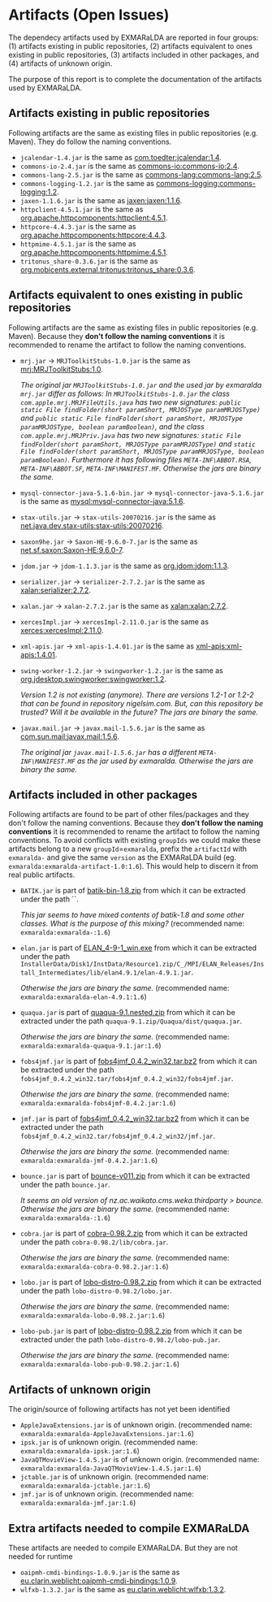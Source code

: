 # Artifacts (Open Issues)

The dependecy artifacts used by EXMARaLDA are reported in four groups:
(1) artifacts existing in public repositories,
(2) artifacts equivalent to ones existing in public repositories,
(3) artifacts included in other packages, and
(4) artifacts of unknown origin.

The purpose of this report is to complete the documentation of the artifacts used by EXMARaLDA.


## Artifacts existing in public repositories

Following artifacts are the same as existing files in public repositories (e.g. Maven). They do follow the naming conventions.

- `jcalendar-1.4.jar` is the same as [com.toedter:jcalendar:1.4](http://central.maven.org/maven2/com/toedter/jcalendar/1.4/jcalendar-1.4.jar).
- `commons-io-2.4.jar` is the same as [commons-io:commons-io:2.4](http://central.maven.org/maven2/commons-io/commons-io/2.4/commons-io-2.4.jar).
- `commons-lang-2.5.jar` is the same as [commons-lang:commons-lang:2.5](http://central.maven.org/maven2/commons-lang/commons-lang/2.5/commons-lang-2.5.jar).
- `commons-logging-1.2.jar` is the same as [commons-logging:commons-logging:1.2](http://central.maven.org/maven2/commons-logging/commons-logging/1.2/commons-logging-1.2.jar).
- `jaxen-1.1.6.jar` is the same as [jaxen:jaxen:1.1.6](http://central.maven.org/maven2/jaxen/jaxen/1.1.6/jaxen-1.1.6.jar).
- `httpclient-4.5.1.jar` is the same as [org.apache.httpcomponents:httpclient:4.5.1](http://central.maven.org/maven2/org/apache/httpcomponents/httpclient/4.5.1/httpclient-4.5.1.jar).
- `httpcore-4.4.3.jar` is the same as [org.apache.httpcomponents:httpcore:4.4.3](http://central.maven.org/maven2/org/apache/httpcomponents/httpcore/4.4.3/httpcore-4.4.3.jar).
- `httpmime-4.5.1.jar` is the same as [org.apache.httpcomponents:httpmime:4.5.1](http://central.maven.org/maven2/org/apache/httpcomponents/httpmime/4.5.1/httpmime-4.5.1.jar).
- `tritonus_share-0.3.6.jar` is the same as [org.mobicents.external.tritonus:tritonus_share:0.3.6](https://repository.jboss.org/org/mobicents/external/tritonus/tritonus_share/0.3.6/tritonus_share-0.3.6.jar).

## Artifacts equivalent to ones existing in public repositories

Following artifacts are the same as existing files in public repositories (e.g. Maven). Because they **don't follow the naming conventions** it is recommended to rename the artifact to follow the naming conventions.

- `mrj.jar` -> `MRJToolkitStubs-1.0.jar` is the same as [mrj:MRJToolkitStubs:1.0](http://central.maven.org/maven2/mrj/MRJToolkitStubs/1.0/MRJToolkitStubs-1.0.jar).

    _The original  jar `MRJToolkitStubs-1.0.jar` and the used jar by exmaralda `mrj.jar` differ as follows: In `MRJToolkitStubs-1.0.jar` the class `com.apple.mrj.MRJFileUtils.java` has two new signatures: `public static File findFolder(short paramShort, MRJOSType paramMRJOSType)` and `public static File findFolder(short paramShort, MRJOSType paramMRJOSType, boolean paramBoolean)`, and the class `com.apple.mrj.MRJPriv.java` has two new signatures: `static File findFolder(short paramShort, MRJOSType paramMRJOSType)` and `static File findFolder(short paramShort, MRJOSType paramMRJOSType, boolean paramBoolean)`. Furthermore it has following files `META-INF\ABBOT.RSA`, `META-INF\ABBOT.SF`, `META-INF\MANIFEST.MF`. Otherwise the jars are binary the same._
- `mysql-connector-java-5.1.6-bin.jar` -> `mysql-connector-java-5.1.6.jar` is the same as [mysql:mysql-connector-java:5.1.6](http://central.maven.org/maven2/mysql/mysql-connector-java/5.1.6/mysql-connector-java-5.1.6.jar).
- `stax-utils.jar` -> `stax-utils-20070216.jar` is the same as [net.java.dev.stax-utils:stax-utils:20070216](http://central.maven.org/maven2/net/java/dev/stax-utils/stax-utils/20070216/stax-utils-20070216.jar).
- `saxon9he.jar` -> `Saxon-HE-9.6.0-7.jar` is the same as [net.sf.saxon:Saxon-HE:9.6.0-7](http://central.maven.org/maven2/net/sf/saxon/Saxon-HE/9.6.0-7/Saxon-HE-9.6.0-7.jar).
- `jdom.jar` -> `jdom-1.1.3.jar` is the same as [org.jdom:jdom:1.1.3](http://central.maven.org/maven2/org/jdom/jdom/1.1.3/jdom-1.1.3.jar).
- `serializer.jar` -> `serializer-2.7.2.jar` is the same as [xalan:serializer:2.7.2](http://central.maven.org/maven2/xalan/serializer/2.7.2/serializer-2.7.2.jar).
- `xalan.jar` -> `xalan-2.7.2.jar` is the same as [xalan:xalan:2.7.2](http://central.maven.org/maven2/xalan/xalan/2.7.2/xalan-2.7.2.jar).
- `xercesImpl.jar` -> `xercesImpl-2.11.0.jar` is the same as [xerces:xercesImpl:2.11.0](http://central.maven.org/maven2/xerces/xercesImpl/2.11.0/xercesImpl-2.11.0.jar).
- `xml-apis.jar` -> `xml-apis-1.4.01.jar` is the same as [xml-apis:xml-apis:1.4.01](http://central.maven.org/maven2/xml-apis/xml-apis/1.4.01/xml-apis-1.4.01.jar).
- `swing-worker-1.2.jar` -> `swingworker-1.2.jar` is the same as [org.jdesktop.swingworker:swingworker:1.2](http://projects.nigelsim.org/maven/org/jdesktop/swingworker/swingworker/1.2/swingworker-1.2.jar).

    _Version 1.2 is not existing (anymore). There are versions 1.2-1 or 1.2-2 that can be found in repository nigelsim.com. But, can this repository be trusted? Will it be available in the future? The jars are binary the same._
- `javax.mail.jar` -> `javax.mail-1.5.6.jar` is the same as [com.sun.mail:javax.mail:1.5.6](https://maven.java.net/content/repositories/releases/com/sun/mail/javax.mail/1.5.6/javax.mail-1.5.6.jar).

    _The original jar `javax.mail-1.5.6.jar` has a different `META-INF\MANIFEST.MF` as the jar used by exmaralda. Otherwise the jars are binary the same._

## Artifacts included in other packages

Following artifacts are found to be part of other files/packages and they don't follow the naming conventions. Because they **don't follow the naming conventions** it is recommended to rename the artifact to follow the naming conventions.
To avoid conflicts with existing `groupIds` we could make these artifacts belong to a new `groupId`=`exmaralda`, prefix the `artifactId` with `exmaralda-` and give the same `version` as the EXMARaLDA build (eg. `exmaralda:exmaralda-artifact-1.0:1.6`). This would help to discern it from real public artifacts.

- `BATIK.jar` is part of [batik-bin-1.8.zip](http://mirror.serversupportforum.de/apache/xmlgraphics/batik/binaries/batik-bin-1.8.zip) from which it can be extracted under the path ``. 

    _This jar seems to have mixed contents of batik-1.8 and some other classes. What is the purpose of this mixing?_ (recommended name: `exmaralda:exmaralda-:1.6`)
- `elan.jar` is part of [ELAN_4-9-1_win.exe](http://www.mpi.nl/tools/elan/ELAN_4-9-1_win.exe) from which it can be extracted under the path `InstallerData/Disk1/InstData/Resource1.zip/C_/MPI/ELAN_Releases/Install_Intermediates/lib/elan4.9.1/elan-4.9.1.jar`. 

    _Otherwise the jars are binary the same._ (recommended name: `exmaralda:exmaralda-elan-4.9.1:1.6`)
- `quaqua.jar` is part of [quaqua-9.1.nested.zip](http://www.randelshofer.ch/quaqua/files/quaqua-9.1.nested.zip) from which it can be extracted under the path `quaqua-9.1.zip/Quaqua/dist/quaqua.jar`. 

    _Otherwise the jars are binary the same._ (recommended name: `exmaralda:exmaralda-quaqua-9.1.jar:1.6`)
- `fobs4jmf.jar` is part of [fobs4jmf_0.4.2_win32.tar.bz2](https://10gbps-io.dl.sourceforge.net/project/fobs/fobs4jmf%20binaries/Fobs4JMF-0.4.2/fobs4jmf_0.4.2_win32.tar.bz2) from which it can be extracted under the path `fobs4jmf_0.4.2_win32.tar/fobs4jmf_0.4.2_win32/fobs4jmf.jar`. 

    _Otherwise the jars are binary the same._ (recommended name: `exmaralda:exmaralda-fobs4jmf-0.4.2.jar:1.6`)
- `jmf.jar` is part of [fobs4jmf_0.4.2_win32.tar.bz2](https://10gbps-io.dl.sourceforge.net/project/fobs/fobs4jmf%20binaries/Fobs4JMF-0.4.2/fobs4jmf_0.4.2_win32.tar.bz2) from which it can be extracted under the path `fobs4jmf_0.4.2_win32.tar/fobs4jmf_0.4.2_win32/jmf.jar`. 

    _Otherwise the jars are binary the same._ (recommended name: `exmaralda:exmaralda-jmf-0.4.2.jar:1.6`)
- `bounce.jar` is part of [bounce-v011.zip](https://ayera.dl.sourceforge.net/project/bounce/bounce/0.11/bounce-v011.zip) from which it can be extracted under the path `bounce.jar`. 

    _It seems an old version of nz.ac.waikato.cms.weka.thirdparty > bounce. Otherwise the jars are binary the same._ (recommended name: `exmaralda:exmaralda-:1.6`)
- `cobra.jar` is part of [cobra-0.98.2.zip](https://ayera.dl.sourceforge.net/project/xamj/Cobra%20HTML%20Toolkit/0.98.2/cobra-0.98.2.zip) from which it can be extracted under the path `cobra-0.98.2/lib/cobra.jar`. 

    _Otherwise the jars are binary the same._ (recommended name: `exmaralda:exmaralda-cobra-0.98.2.jar:1.6`)
- `lobo.jar` is part of [lobo-distro-0.98.2.zip](https://ayera.dl.sourceforge.net/project/xamj/Lobo%20Browser/0.98.2/lobo-distro-0.98.2.zip) from which it can be extracted under the path `lobo-distro-0.98.2/lobo.jar`. 

    _Otherwise the jars are binary the same._ (recommended name: `exmaralda:exmaralda-lobo-0.98.2.jar:1.6`)
- `lobo-pub.jar` is part of [lobo-distro-0.98.2.zip](https://ayera.dl.sourceforge.net/project/xamj/Lobo%20Browser/0.98.2/lobo-distro-0.98.2.zip) from which it can be extracted under the path `lobo-distro-0.98.2/lobo-pub.jar`. 

    _Otherwise the jars are binary the same._ (recommended name: `exmaralda:exmaralda-lobo-pub-0.98.2.jar:1.6`)

## Artifacts of unknown origin

The origin/source of following artifacts has not yet been identified

- `AppleJavaExtensions.jar` is of unknown origin. (recommended name: `exmaralda:exmaralda-AppleJavaExtensions.jar:1.6`)
- `ipsk.jar` is of unknown origin. (recommended name: `exmaralda:exmaralda-ipsk.jar:1.6`)
- `JavaQTMovieView-1.4.5.jar` is of unknown origin. (recommended name: `exmaralda:exmaralda-JavaQTMovieView-1.4.5.jar:1.6`)
- `jctable.jar` is of unknown origin. (recommended name: `exmaralda:exmaralda-jctable.jar:1.6`)
- `jmf.jar` is of unknown origin. (recommended name: `exmaralda:exmaralda-jmf.jar:1.6`)

## Extra artifacts needed to compile EXMARaLDA

These artifacts are needed to compile EXMARaLDA. But they are not needed for runtime

- `oaipmh-cmdi-bindings-1.0.9.jar` is the same as [eu.clarin.weblicht:oaipmh-cmdi-bindings:1.0.9](http://central.maven.org/maven2/commons-logging/commons-logging/1.2/commons-logging-1.2.jar).
- `wlfxb-1.3.2.jar` is the same as [eu.clarin.weblicht:wlfxb:1.3.2](http://central.maven.org/maven2/commons-logging/commons-logging/1.2/commons-logging-1.2.jar).
